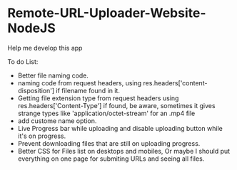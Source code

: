 # Remote-URL-Uploader-Website-NodeJS

Help me develop this app

To do List:
- Better file naming code.
- naming code from request headers, 
  using res.headers['content-disposition'] if filename found in it.
- Getting file extension type from request headers using res.headers['Content-Type'] if found,
  be aware, sometimes it gives strange types like 'application/octet-stream' for an .mp4 file
- add custome name option.
- Live Progress bar while uploading and disable uploading button while it's on progress.
- Prevent downloading files that are still on uploading progress.
- Better CSS for Files list on desktops and mobiles,
  Or maybe I should put everything on one page for submiting URLs and seeing all files.
